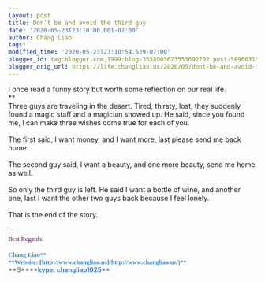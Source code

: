 ```yaml
---
layout: post
title: Don’t be and avoid the third guy
date: '2020-05-23T23:10:00.001-07:00'
author: Chang Liao
tags:
modified_time: '2020-05-23T23:10:54.529-07:00'
blogger_id: tag:blogger.com,1999:blog-3538903673553692702.post-5896031503874013906
blogger_orig_url: https://life.changliao.us/2020/05/dont-be-and-avoid-third-guy.html
---
```


<div dir="auto">I once read a funny story but worth some reflection on our 
real life.<div dir="auto">**<div dir="auto">Three guys are traveling in the 
desert. Tired, thirsty, lost, they suddenly found a magic staff and a magician 
showed up. He said, since you found me, I can make three wishes come true for 
each of you.<div dir="auto"><br><div dir="auto">The first said, I want money, 
and I want more, last please send me back home.<div dir="auto"><br><div 
dir="auto">The second guy said, I want a beauty, and one more beauty, send me 
home as well.<div dir="auto"><br><div dir="auto">So only the third guy is 
left. He said I want a bottle of wine, and another one, last I want the other 
two guys back because I feel lonely.<div dir="auto"><br><div dir="auto">That 
is the end of the story.<div dir="auto"><br>-- <br><div dir="ltr" 
class="gmail_signature" data-smartmail="gmail_signature"><div 
dir="ltr"><div><div dir="ltr"><div dir="ltr"><div dir="ltr"><div 
dir="ltr"><div dir="ltr"><div dir="ltr"><div dir="ltr"><div dir="ltr"><div 
dir="ltr"><div dir="ltr"><div dir="ltr"><div dir="ltr"><font face="times new 
roman, serif" style="font-size:12.8px;color:rgb(80,0,80)">Best 
Regards!</font><br style="font-size:12.8px;color:rgb(80,0,80)"><br><div 
dir="ltr" style="font-size:12.8px"><div dir="ltr" 
style="font-size:12.8px"><font color="#888888"><span 
style="color:rgb(80,0,80)"><font face="times new roman, serif" 
color="#3d85c6"><b>Chang Liao**</font></font><span 
style="font-size:12.8px"><font color="#888888"><div dir="ltr"><div dir="ltr" 
style="color:rgb(34,34,34);font-size:12.8px"><span 
style="font-family:&quot;times new roman&quot;,serif;font-size:12.8px"><font 
color="#3d85c6">**Website: [http://www.changliao.us](http://www.changliao.us/)**</font><div 
dir="ltr">**S**<span style="font-family:&quot;times new 
roman&quot;,serif;font-size:12.8px">**<font color="#3d85c6">kype: 
changliao1025</font>**</font><div dir="ltr"><div style="font-size:12.8px"><br> 